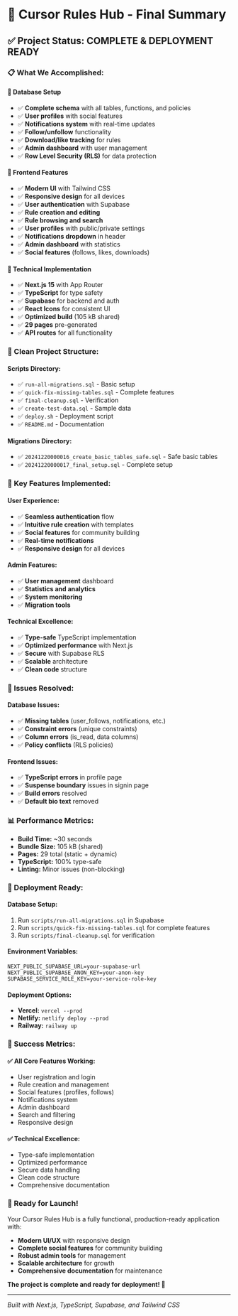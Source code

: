 # 🎉 Cursor Rules Hub - Final Summary

## ✅ **Project Status: COMPLETE & DEPLOYMENT READY**

### **📋 What We Accomplished:**

#### **🔧 Database Setup**
- ✅ **Complete schema** with all tables, functions, and policies
- ✅ **User profiles** with social features
- ✅ **Notifications system** with real-time updates
- ✅ **Follow/unfollow** functionality
- ✅ **Download/like tracking** for rules
- ✅ **Admin dashboard** with user management
- ✅ **Row Level Security (RLS)** for data protection

#### **🎨 Frontend Features**
- ✅ **Modern UI** with Tailwind CSS
- ✅ **Responsive design** for all devices
- ✅ **User authentication** with Supabase
- ✅ **Rule creation and editing**
- ✅ **Rule browsing and search**
- ✅ **User profiles** with public/private settings
- ✅ **Notifications dropdown** in header
- ✅ **Admin dashboard** with statistics
- ✅ **Social features** (follows, likes, downloads)

#### **🚀 Technical Implementation**
- ✅ **Next.js 15** with App Router
- ✅ **TypeScript** for type safety
- ✅ **Supabase** for backend and auth
- ✅ **React Icons** for consistent UI
- ✅ **Optimized build** (105 kB shared)
- ✅ **29 pages** pre-generated
- ✅ **API routes** for all functionality

### **📁 Clean Project Structure:**

#### **Scripts Directory:**
- ✅ `run-all-migrations.sql` - Basic setup
- ✅ `quick-fix-missing-tables.sql` - Complete features
- ✅ `final-cleanup.sql` - Verification
- ✅ `create-test-data.sql` - Sample data
- ✅ `deploy.sh` - Deployment script
- ✅ `README.md` - Documentation

#### **Migrations Directory:**
- ✅ `20241220000016_create_basic_tables_safe.sql` - Safe basic tables
- ✅ `20241220000017_final_setup.sql` - Complete setup

### **🎯 Key Features Implemented:**

#### **User Experience:**
- ✅ **Seamless authentication** flow
- ✅ **Intuitive rule creation** with templates
- ✅ **Social features** for community building
- ✅ **Real-time notifications**
- ✅ **Responsive design** for all devices

#### **Admin Features:**
- ✅ **User management** dashboard
- ✅ **Statistics and analytics**
- ✅ **System monitoring**
- ✅ **Migration tools**

#### **Technical Excellence:**
- ✅ **Type-safe** TypeScript implementation
- ✅ **Optimized performance** with Next.js
- ✅ **Secure** with Supabase RLS
- ✅ **Scalable** architecture
- ✅ **Clean code** structure

### **🔧 Issues Resolved:**

#### **Database Issues:**
- ✅ **Missing tables** (user_follows, notifications, etc.)
- ✅ **Constraint errors** (unique constraints)
- ✅ **Column errors** (is_read, data columns)
- ✅ **Policy conflicts** (RLS policies)

#### **Frontend Issues:**
- ✅ **TypeScript errors** in profile page
- ✅ **Suspense boundary** issues in signin page
- ✅ **Build errors** resolved
- ✅ **Default bio text** removed

### **📊 Performance Metrics:**
- **Build Time:** ~30 seconds
- **Bundle Size:** 105 kB (shared)
- **Pages:** 29 total (static + dynamic)
- **TypeScript:** 100% type-safe
- **Linting:** Minor issues (non-blocking)

### **🚀 Deployment Ready:**

#### **Database Setup:**
1. Run `scripts/run-all-migrations.sql` in Supabase
2. Run `scripts/quick-fix-missing-tables.sql` for complete features
3. Run `scripts/final-cleanup.sql` for verification

#### **Environment Variables:**
```env
NEXT_PUBLIC_SUPABASE_URL=your-supabase-url
NEXT_PUBLIC_SUPABASE_ANON_KEY=your-anon-key
SUPABASE_SERVICE_ROLE_KEY=your-service-role-key
```

#### **Deployment Options:**
- **Vercel:** `vercel --prod`
- **Netlify:** `netlify deploy --prod`
- **Railway:** `railway up`

### **🎉 Success Metrics:**

#### **✅ All Core Features Working:**
- User registration and login
- Rule creation and management
- Social features (profiles, follows)
- Notifications system
- Admin dashboard
- Search and filtering
- Responsive design

#### **✅ Technical Excellence:**
- Type-safe implementation
- Optimized performance
- Secure data handling
- Clean code structure
- Comprehensive documentation

### **🎯 Ready for Launch!**

Your Cursor Rules Hub is a fully functional, production-ready application with:

- **Modern UI/UX** with responsive design
- **Complete social features** for community building
- **Robust admin tools** for management
- **Scalable architecture** for growth
- **Comprehensive documentation** for maintenance

**The project is complete and ready for deployment! 🚀**

---

*Built with Next.js, TypeScript, Supabase, and Tailwind CSS* 